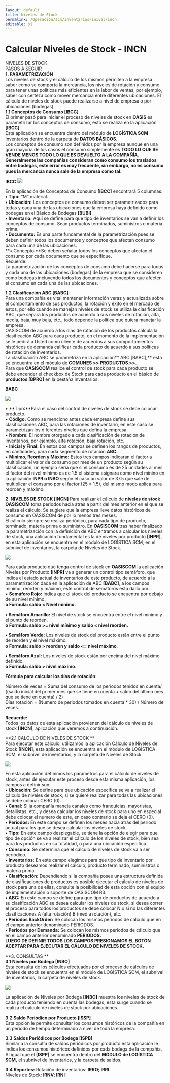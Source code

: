 ```yaml
---
layout: default
title: Niveles de Stock
permalink: /Operacion/scm/inventarios/inivel/incn
editable: si
---
```


# Calcular Niveles de Stock - INCN

NIVELES DE STOCK  
PASOS A SEGUIR  
**1.	PARAMETRIZACIÓN**   
Los niveles de stock y el cálculo de los mismos permiten a la empresa saber como se comporta la mercancía, los niveles de rotación y consumo para tener unas políticas más eficientes en la labor de ventas, por ejemplo, saber con certeza como mover mercancía entre diferentes ubicaciones. El cálculo de niveles de stock puede realizarse a nivel de empresa o por ubicaciones (bodegas).   
**1.1	Conceptos de Consumo [IBCC]**  
El primer pasó para iniciar el proceso de niveles de stock en **OASIS** es parametrizar los conceptos de consumo, esto se realiza en la aplicación **[IBCC]**.    
Esta aplicación se encuentra dentro del módulo de **LOGÍSTICA SCM** Inventarios dentro de la carpeta de **DATOS BÁSICOS.**   
Los conceptos de consumo son definidos por la empresa aunque en una gran mayoría de los casos el consumo simplemente es **TODO LO QUE SE VENDE MENOS TODO LO QUE ES DEVUELTO A LA COMPAÑÍA.**   
**Generalmente las compañías consideran como consumo los traslados entre bodegas, este error es muy frecuente, sin embargo, no es consumo pues la mercancía nunca sale de la empresa como tal.**   

**IBCC**
![](ibcc11.png)


En la aplicación de Conceptos de Consumo **[IBCC]** encontrará 5 columnas:  
**•	Tipo:** “M” material.  
**•	Ubicación:** Los conceptos de consumo deben ser parametrizados para todas y cada una de las ubicaciones que la empresa haya definido como bodegas en el Básico de Bodegas **[BUBI]**.   
**•	Inventario:** Aquí se define para que tipo de inventarios se van a definir los conceptos de consumo. Sean productos terminados, suministros o materia prima.   
**•	Documento:** Es una parte fundamental de la parametrización pues se deben definir todos los documentos y conceptos que afectan consumo para cada una de las ubicaciones.   
**•	Concepto:**Se deben señalar todos los conceptos que afectan el consumo por cada documento que se especifique.   
Recuerde:   
La parametrización de los conceptos de consumo debe hacerse para todas y cada una de las ubicaciones (bodegas) de la empresa que se consideren como bodegas incluyendo todos los documentos y conceptos que afecten el consumo en cada una de las ubicaciones.   

**1.2  	Clasificación ABC  [BABC]**  
Para una compañía es vital mantener información veraz y actualizada sobre el comportamiento de sus productos, la rotación y éxito en el mercado de estos, por ello cuando se manejan niveles de stock se utiliza la clasificación ABC, que separa los productos de acuerdo a sus niveles de rotación, alta, media, baja, muy baja, etc., todo depende la política que quiera manejar la empresa.   
OASISCOM de acuerdo a los días de rotación de los productos calcula la clasificación ABC para cada producto, en el momento de la implementación se le pedirá a Usted como cliente de acuerdos a sus comportamientos históricos de demanda calificar cada producto de acuerdo a sus políticas de rotación de inventarios.    
La clasificación ABC se parametriza en la aplicación** ABC [BABC],** esta se encuentra en el módulo de **COMUNES >> PRODUCTOS >>.**  
Para que **OASISCOM** realice el control de stock para cada producto se debe encender el checkbox de Stock para cada producto en el básico de **productos [BPRO]** en la pestaña inventarios.   

**BABC**  

![](babc11.png)  

•	**Tipo:**Para el caso del control de niveles de stock se debe colocar producto.   
•	**Código:** Como se menciono antes cada empresa define sus clasificaciones ABC, para las rotaciones de inventario, en este caso se parametrizan los diferentes niveles que defina la empresa.   
•	**Nombre:** El nombre otorgado a cada clasificación de rotación de inventarios, por ejemplo, alta rotación, baja rotación, etc.   
•	**Inicial y Final:** En estos dos campos se definen los rangos de productos, en cantidades, para cada segmento de rotación **ABC.**   
•	**Mínimo, Reorden y Máximo:** Estos tres campos indicaran el factor a multiplicar el valor de consumo por mes de un producto según su clasificación, un ejemplo seria que si el consumo es de 25 unidades al mes el factor del nivel mínimo es de 1.5 el sistema asignara como nivel minino en la aplicación **INPR o INBO** según el caso un valor de 37.5 que sale de multiplicar el consumo por el factor (25 * 1.5), del mismo modo aplica para reorden y máximo.    

**2.	 NIVELES DE STOCK   [INCN]**
Para realizar el cálculo de **niveles de stock OASISCOM** toma periodos hacia atrás a partir del mes anterior en el que se realiza el cálculo. Se sugiere que la empresa lleve datos históricos de consumo en OASISCOM de por lo menos tres meses.   
El cálculo siempre se realiza periódico, para cada tipo de producto, terminado, materia prima o suministro. 
En **OASISCOM** tras haber finalizado la parametrización con la definición de ABC entramos a calcular los niveles de stock, una aplicación fundamental es la de niveles por producto **[INPR]**, en esta aplicación se encuentra en el módulo de LOGÍSTICA SCM, en el subnivel de inventarios, la carpeta de Niveles de Stock.   

![](inpr22.png)

Para cada producto que tenga control de stock en **OASISCOM** la aplicación Niveles por Producto **[INPR]** va a generar un control tipo semáforo, que indica el estado actual de inventarios de este producto, de acuerdo a la parametrización dada en la aplicación de ABC **[BABC]**, a los campos mínimo, reorden y máximo, este control de semáforos esta dado por:   
•	**Semáforo Rojo:** Indica que el stock del producto se encuentra por debajo de su nivel mínimo.   
**o	Formula: saldo < Nivel mínimo.**   

**•	Semáforo Amarillo:** El nivel de stock se encuentra entre el nivel mínimo y el punto de reorden.    
**o	Formula: saldo >= nivel mínimo y saldo < nivel reorden.**  

**•	Semáforo Verde:** Los niveles de stock del producto están entre el punto de reorden y el nivel máximo.   
**o	Formula: saldo > reorden y saldo <= nivel máximo**.  

**•	Semáforo Azul:** Los niveles de stock están por encima del nivel máximo definido.   
**o	Formula: saldo > nivel máximo**.   


**Fórmula para calcular los días de rotación:**   

Número de veces = Suma del consumo de los periodos tenidos en cuenta/ ((saldo inicial del primer mes que se tiene en cuenta + saldo del último mes que se tiene en cuenta) / 2)  
Días rotación = (Numero de periodos tomados en cuenta * 30) / Número de veces.  

**Recuerde:**   
Todos los datos de esta aplicación provienen del cálculo de niveles de stock **[INCN]**, aplicación que veremos a continuación.   

**2.1	CALCULO DE NIVELES DE STOCK **  
Para ejecutar este cálculo, utilizamos la aplicación Cálculo de Niveles de Stock **[INCN]**, esta aplicación se encuentra en el módulo de LOGÍSTICA SCM, el subnivel de inventarios, y la carpeta de Niveles de Stock.   

![](incn2.png)   

En esta aplicación definimos los parámetros para el cálculo de niveles de stock, antes de ejecutar este proceso desde esta misma aplicación, los campos a definir son:   
**•	Ubicación:** Se define para que ubicación especifica se va a realizar el cálculo de niveles de stock, si se quiere realizar para todas las ubicaciones se debe colocar CERO (0).   
**•	Canal:** Si la compañía maneja canales como franquicias, mayoristas, detallistas, etc., y desea calcular los niveles de stock para uno en especial debe colocar el numero de este, en caso contrario se deja el CERO (0).  
**•	Periodos:** En este campo se definen los meses hacia atrás del periodo actual para los que se desea calcular los niveles de stock.   
**•	Tipo:** En este campo desplegable, se tiene la opción de elegir para que tipo de opción se va a realizar el cálculo de los niveles de stock, bien sea para los productos en su totalidad, o para una ubicación específica.   
**•	Consumo:** Se determina que el cálculo de niveles de stock va a ser periódico.   
**•	Inventarios:** En este campo elegimos para que tipo de inventario por producto deseamos realizar el cálculo, producto terminado, suministros o materia prima.   
**•	Clasificación:** Dependiendo si la compañía posee una estructura definida de clasificaciones de productos es posible ejecutar el cálculo de niveles de stock para una de ellas, consulte la posibilidad de esta opción con el equipo de implementación o soporte de OASISCOM R3.   
**•	ABC:** En este campo se define para que tipo de productos de acuerdo a su clasificación ABC se desea calcular los niveles de stock, si desea correr el proceso para todos los productos se debe colocar N o si no las diferentes clasificaciones A (alta rotación) B (media rotación), etc.   
**•	Periodos BackOrder:** Se colocan los mismos periodos de cálculo que en el campo anterior denominado PERIODOS.   
**•	 Periodos por Demanda:** Se colocan los mismos periodos de cálculo que en el campo anterior denominado **PERIODOS.  
LUEGO DE DEFINIR TODOS LOS CAMPOS PRESIONAMOS EL BOTÓN ACEPTAR PARA EJECUTAR EL CÁLCULO DE NIVELES DE STOCK.**   


**3.	CONSULTAS   **   
**3.1	Niveles por Bodega [INBO]**   
Esta consulta de los cálculos efectuados por el proceso de cálculos de niveles de stock se encuentra en el módulo de LOGÍSTICA SCM, el subnivel de inventarios, la carpeta de niveles de stock.   

![](inbo4.png)  

La aplicación de Niveles por Bodega **[INBO]** muestra los niveles de stock de cada producto teniendo en cuenta las bodegas, esta surge cuando se realiza el cálculo de niveles de stock por ubicaciones.   

**3.2	Saldo Periódico por Producto [ISSP]**   
Esta opción le permite consultar los consumos históricos de la compañía en un periodo de tiempo determinado a nivel de toda la empresa.   

**3.3	Saldos Periódicos por Bodega [ISPB]**  
Similar a la consulta de saldos periódicos por producto esta aplicación le indica los consumos históricos definidos por cada bodega de la compañía. Al igual que el **[ISPP]** se encuentra dentro del **MÓDULO de LOGÍSTICA SCM,** el subnivel de inventarios, y la carpeta de saldos.   

**3.4	Reportes:**
Rotación de inventarios:  **IRRO; IRRI.**  
Niveles de Stock: **IRNV; IRNI**   
















